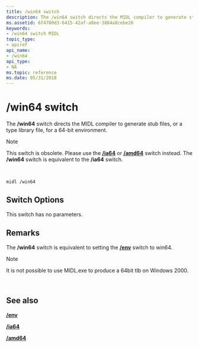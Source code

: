 ```yaml
---
title: /win64 switch
description: The /win64 switch directs the MIDL compiler to generate stub files, or a type library file, for a 64-bit environment.Note  This switch is obsolete.
ms.assetid: 6f4780d3-6415-42af-a8ee-3884a8cebe26
keywords:
- /win64 switch MIDL
topic_type:
- apiref
api_name:
- /win64
api_type:
- NA
ms.topic: reference
ms.date: 05/31/2018
---
```


# /win64 switch

The **/win64** switch directs the MIDL compiler to generate stub files, or a type library file, for a 64-bit environment.

> [!Note]  
> This switch is obsolete. Please use the [**/ia64**](-ia64.md) or [**/amd64**](-amd64.md) switch instead. The **/win64** switch is equivalent to the **/ia64** switch.

 

``` syntax
midl /win64
```

## Switch Options

This switch has no parameters.

## Remarks

The **/win64** switch is equivalent to setting the [**/env**](-env.md) switch to win64.

> [!Note]  
> It is not possible to use MIDL.exe to produce a 64bit tlb on Windows 2000.

 

## See also

<dl> <dt>

[**/env**](-env.md)
</dt> <dt>

[**/ia64**](-ia64.md)
</dt> <dt>

[**/amd64**](-amd64.md)
</dt> </dl>

 

 




